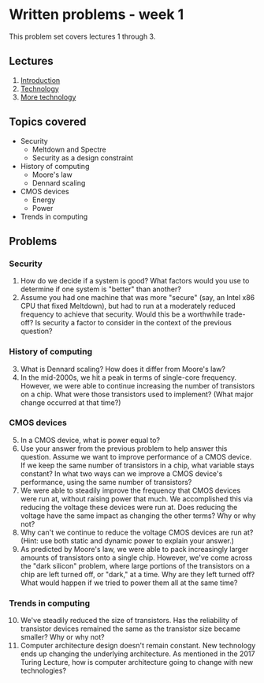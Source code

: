 # Written problems - week 1

This problem set covers lectures 1 through 3.

## Lectures

1. [Introduction](https://github.com/jlpteaching/ECS154B/blob/master/lecture%20notes/Lecture-1.pdf)
2. [Technology](https://github.com/jlpteaching/ECS154B/blob/master/lecture%20notes/Lecture-2.pdf)
3. [More technology](https://github.com/jlpteaching/ECS154B/blob/master/lecture%20notes/Lecture-3.pdf)

## Topics covered

* Security
   * Meltdown and Spectre
   * Security as a design constraint
* History of computing
  * Moore's law
  * Dennard scaling
* CMOS devices
  * Energy
  * Power
* Trends in computing

## Problems

### Security

1. How do we decide if a system is good? What factors would you use to determine if one system is "better" than another?
2. Assume you had one machine that was more "secure" (say, an Intel x86 CPU that fixed Meltdown), but had to run at a moderately reduced frequency to achieve that security. Would this be a worthwhile trade-off? Is security a factor to consider in the context of the previous question?

### History of computing

3. What is Dennard scaling? How does it differ from Moore's law?
4. In the mid-2000s, we hit a peak in terms of single-core frequency. However, we were able to continue increasing the number of transistors on a chip. What were those transistors used to implement? (What major change occurred at that time?)

### CMOS devices

5. In a CMOS device, what is power equal to?
6. Use your answer from the previous problem to help answer this question. Assume we want to improve performance of a CMOS device. If we keep the same number of transistors in a chip, what variable stays constant? In what two ways can we improve a CMOS device's performance, using the same number of transistors?
7. We were able to steadily improve the frequency that CMOS devices were run at, without raising power that much. We accomplished this via reducing the voltage these devices were run at. Does reducing the voltage have the same impact as changing the other terms? Why or why not?
8. Why can't we continue to reduce the voltage CMOS devices are run at? (Hint: use both static and dynamic power to explain your answer.)
9. As predicted by Moore's law, we were able to pack increasingly larger amounts of transistors onto a single chip. However, we've come across the "dark silicon" problem, where large portions of the transistors on a chip are left turned off, or "dark," at a time. Why are they left turned off? What would happen if we tried to power them all at the same time?

### Trends in computing

10. We've steadily reduced the size of transistors. Has the reliability of transistor devices remained the same as the transistor size became smaller? Why or why not?
11. Computer architecture design doesn't remain constant. New technology ends up changing the underlying architecture. As mentioned in the 2017 Turing Lecture, how is computer architecture going to change with new technologies?

